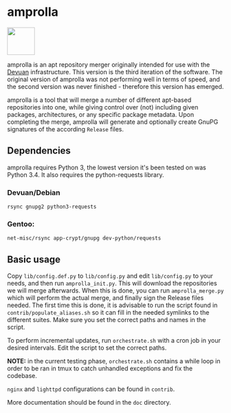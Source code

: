amprolla
========

<img src="contrib/amprolla.png" width="64">

amprolla is an apt repository merger originally intended for use with
the [Devuan](https://devuan.org) infrastructure. This version is the
third iteration of the software. The original version of amprolla was
not performing well in terms of speed, and the second version was never
finished - therefore this version has emerged.

amprolla is a tool that will merge a number of different apt-based
repositories into one, while giving control over (not) including given
packages, architectures, or any specific package metadata. Upon completing
the merge, amprolla will generate and optionally create GnuPG signatures
of the according `Release` files.


Dependencies
------------

amprolla requires Python 3, the lowest version it's been tested on was
Python 3.4. It also requires the python-requests library.

### Devuan/Debian

```
rsync gnupg2 python3-requests
```

### Gentoo:

```
net-misc/rsync app-crypt/gnupg dev-python/requests
```


Basic usage
-----------

Copy `lib/config.def.py` to `lib/config.py` and edit `lib/config.py` to
your needs, and then run `amprolla_init.py`. This will download the
repositories we will merge afterwards. When this is done, you can run
`amprolla_merge.py` which will perform the actual merge, and finally
sign the Release files needed. The first time this is done, it is
advisable to run the script found in `contrib/populate_aliases.sh` so
it can fill in the needed symlinks to the different suites. Make sure
you set the correct paths and names in the script.

To perform incremental updates, run `orchestrate.sh` with a cron job
in your desired intervals. Edit the script to set the correct paths.

**NOTE:** in the current testing phase, `orchestrate.sh` contains a while
loop in order to be ran in tmux to catch unhandled exceptions and fix
the codebase.

`nginx` and `lighttpd` configurations can be found in `contrib`.

More documentation should be found in the `doc` directory.
